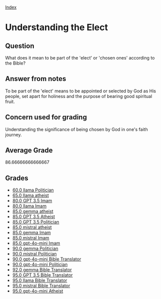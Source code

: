 
[Index](../../index.md)
# Understanding the Elect
## Question
What does it mean to be part of the 'elect' or 'chosen ones' according to the Bible?

## Answer from notes
To be part of the 'elect' means to be appointed or selected by God as His people, set apart for holiness and the purpose of bearing good spiritual fruit.

## Concern used for grading
Understanding the significance of being chosen by God in one's faith journey.

## Average Grade
86.66666666666667

## Grades
 * [60.0 llama Politician](../answers/llama_Politician/Understanding_the_Elect.md)
 * [65.0 llama atheist](../answers/llama_atheist/Understanding_the_Elect.md)
 * [80.0 GPT 3.5 Imam](../answers/GPT_3.5_Imam/Understanding_the_Elect.md)
 * [80.0 llama Imam](../answers/llama_Imam/Understanding_the_Elect.md)
 * [85.0 gemma atheist](../answers/gemma_atheist/Understanding_the_Elect.md)
 * [85.0 GPT 3.5 Atheist](../answers/GPT_3.5_Atheist/Understanding_the_Elect.md)
 * [85.0 GPT 3.5 Politician](../answers/GPT_3.5_Politician/Understanding_the_Elect.md)
 * [85.0 mistral atheist](../answers/mistral_atheist/Understanding_the_Elect.md)
 * [85.0 gemma Imam](../answers/gemma_Imam/Understanding_the_Elect.md)
 * [85.0 mistral Imam](../answers/mistral_Imam/Understanding_the_Elect.md)
 * [85.0 gpt-4o-mini Imam](../answers/gpt-4o-mini_Imam/Understanding_the_Elect.md)
 * [90.0 gemma Politician](../answers/gemma_Politician/Understanding_the_Elect.md)
 * [90.0 mistral Politician](../answers/mistral_Politician/Understanding_the_Elect.md)
 * [90.0 gpt-4o-mini Bible Translator](../answers/gpt-4o-mini_Bible_Translator/Understanding_the_Elect.md)
 * [90.0 gpt-4o-mini Politician](../answers/gpt-4o-mini_Politician/Understanding_the_Elect.md)
 * [92.0 gemma Bible Translator](../answers/gemma_Bible_Translator/Understanding_the_Elect.md)
 * [95.0 GPT 3.5 Bible Translator](../answers/GPT_3.5_Bible_Translator/Understanding_the_Elect.md)
 * [95.0 llama Bible Translator](../answers/llama_Bible_Translator/Understanding_the_Elect.md)
 * [95.0 mistral Bible Translator](../answers/mistral_Bible_Translator/Understanding_the_Elect.md)
 * [95.0 gpt-4o-mini Atheist](../answers/gpt-4o-mini_Atheist/Understanding_the_Elect.md)
